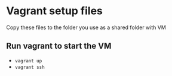 # Vagrant setup files

Copy these files to the folder you use as a shared folder with VM

## Run vagrant to start the VM

- `vagrant up`
- `vagrant ssh`
